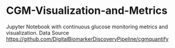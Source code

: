 # CGM-Visualization-and-Metrics
Jupyter Notebook with continuous glucose monitoring metrics and visualization.
Data Source https://github.com/DigitalBiomarkerDiscoveryPipeline/cgmquantify
